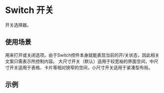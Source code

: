 # Switch 开关

开关选择器。

## 使用场景

用来打开或关闭选项。由于Switch控件本身就能表现当前的开/关状态，因此相关文案只需表示所控制内容。
大尺寸开关（默认）适用于较宽裕的界面空间，中尺寸开关适用于表格、卡片等相对狭窄的空间，小尺寸开关适用于紧凑型布局。

## 示例

